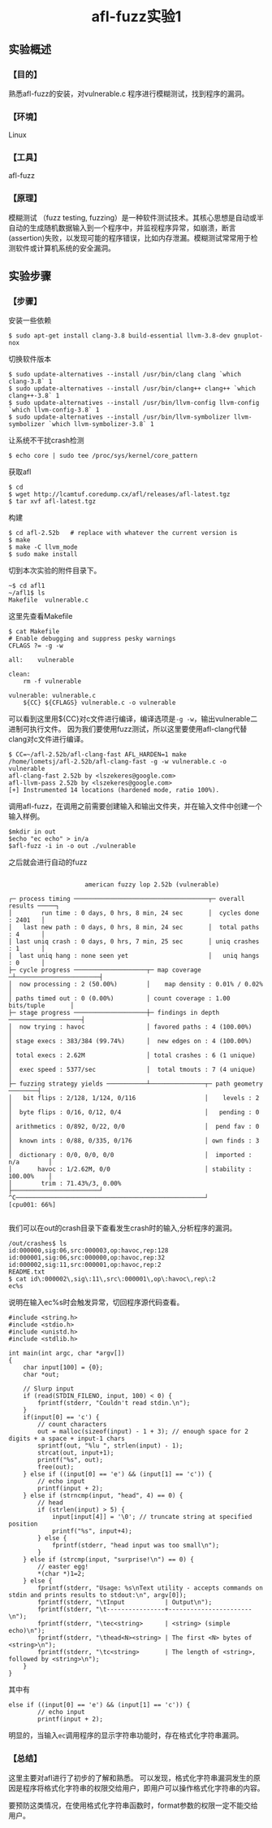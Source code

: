 # <center>afl-fuzz实验1</center>

## 实验概述

### 【目的】
熟悉afl-fuzz的安装，对vulnerable.c 程序进行模糊测试，找到程序的漏洞。
### 【环境】
Linux
### 【工具】
afl-fuzz
### 【原理】
模糊测试 （fuzz testing, fuzzing）是一种软件测试技术。其核心思想是自动或半自动的生成随机数据输入到一个程序中，并监视程序异常，如崩溃，断言(assertion)失败，以发现可能的程序错误，比如内存泄漏。模糊测试常常用于检测软件或计算机系统的安全漏洞。
## 实验步骤

### 【步骤】
安装一些依赖
```
$ sudo apt-get install clang-3.8 build-essential llvm-3.8-dev gnuplot-nox

```
切换软件版本
```
$ sudo update-alternatives --install /usr/bin/clang clang `which clang-3.8` 1
$ sudo update-alternatives --install /usr/bin/clang++ clang++ `which clang++-3.8` 1
$ sudo update-alternatives --install /usr/bin/llvm-config llvm-config `which llvm-config-3.8` 1
$ sudo update-alternatives --install /usr/bin/llvm-symbolizer llvm-symbolizer `which llvm-symbolizer-3.8` 1
```

让系统不干扰crash检测
```
$ echo core | sudo tee /proc/sys/kernel/core_pattern
```
获取afl
```
$ cd
$ wget http://lcamtuf.coredump.cx/afl/releases/afl-latest.tgz
$ tar xvf afl-latest.tgz
```
构建
```
$ cd afl-2.52b   # replace with whatever the current version is
$ make
$ make -C llvm_mode
$ sudo make install
```
切到本次实验的附件目录下。
```
~$ cd afl1
~/afl1$ ls
Makefile  vulnerable.c

```
这里先查看Makefile
```
$ cat Makefile 
# Enable debugging and suppress pesky warnings
CFLAGS ?= -g -w

all:	vulnerable

clean:
	rm -f vulnerable

vulnerable: vulnerable.c
	${CC} ${CFLAGS} vulnerable.c -o vulnerable

```
可以看到这里用${CC}对c文件进行编译，编译选项是`-g -w`，输出vulnerable二进制可执行文件。
因为我们要使用fuzz测试，所以这里要使用afl-clang代替clang对c文件进行编译。
```
$ CC=~/afl-2.52b/afl-clang-fast AFL_HARDEN=1 make
/home/lometsj/afl-2.52b/afl-clang-fast -g -w vulnerable.c -o vulnerable
afl-clang-fast 2.52b by <lszekeres@google.com>
afl-llvm-pass 2.52b by <lszekeres@google.com>
[+] Instrumented 14 locations (hardened mode, ratio 100%).

```
调用afl-fuzz，在调用之前需要创建输入和输出文件夹，并在输入文件中创建一个输入样例。
```
$mkdir in out
$echo "ec echo" > in/a
$afl-fuzz -i in -o out ./vulnerable
```
之后就会进行自动的fuzz
```

                     american fuzzy lop 2.52b (vulnerable)

┌─ process timing ─────────────────────────────────────┬─ overall results ─────┐
│        run time : 0 days, 0 hrs, 8 min, 24 sec       │  cycles done : 2401   │
│   last new path : 0 days, 0 hrs, 8 min, 24 sec       │  total paths : 4      │
│ last uniq crash : 0 days, 0 hrs, 7 min, 25 sec       │ uniq crashes : 1      │
│  last uniq hang : none seen yet                      │   uniq hangs : 0      │
├─ cycle progress ────────────────────┬─ map coverage ─┴───────────────────────┤
│  now processing : 2 (50.00%)        │    map density : 0.01% / 0.02%         │
│ paths timed out : 0 (0.00%)         │ count coverage : 1.00 bits/tuple       │
├─ stage progress ────────────────────┼─ findings in depth ────────────────────┤
│  now trying : havoc                 │ favored paths : 4 (100.00%)            │
│ stage execs : 383/384 (99.74%)      │  new edges on : 4 (100.00%)            │
│ total execs : 2.62M                 │ total crashes : 6 (1 unique)           │
│  exec speed : 5377/sec              │  total tmouts : 7 (4 unique)           │
├─ fuzzing strategy yields ───────────┴───────────────┬─ path geometry ────────┤
│   bit flips : 2/128, 1/124, 0/116                   │    levels : 2          │
│  byte flips : 0/16, 0/12, 0/4                       │   pending : 0          │
│ arithmetics : 0/892, 0/22, 0/0                      │  pend fav : 0          │
│  known ints : 0/88, 0/335, 0/176                    │ own finds : 3          │
│  dictionary : 0/0, 0/0, 0/0                         │  imported : n/a        │
│       havoc : 1/2.62M, 0/0                          │ stability : 100.00%    │
│        trim : 71.43%/3, 0.00%                       ├────────────────────────┘
^C────────────────────────────────────────────────────┘          [cpu001: 66%]


```
我们可以在out的crash目录下查看发生crash时的输入,分析程序的漏洞。
```
/out/crashes$ ls
id:000000,sig:06,src:000003,op:havoc,rep:128
id:000001,sig:06,src:000000,op:havoc,rep:32
id:000002,sig:11,src:000001,op:havoc,rep:2
README.txt
$ cat id\:000002\,sig\:11\,src\:000001\,op\:havoc\,rep\:2 
ec%s
```
说明在输入ec%s时会触发异常，切回程序源代码查看。
```
#include <string.h>
#include <stdio.h>
#include <unistd.h>
#include <stdlib.h>

int main(int argc, char *argv[])
{
	char input[100] = {0};
	char *out;

	// Slurp input
	if (read(STDIN_FILENO, input, 100) < 0) {
		fprintf(stderr, "Couldn't read stdin.\n");
	}
	if(input[0] == 'c') { 
		// count characters
		out = malloc(sizeof(input) - 1 + 3); // enough space for 2 digits + a space + input-1 chars
		sprintf(out, "%lu ", strlen(input) - 1);
		strcat(out, input+1);
		printf("%s", out);
		free(out);
	} else if ((input[0] == 'e') && (input[1] == 'c')) {
		// echo input
		printf(input + 2);
	} else if (strncmp(input, "head", 4) == 0) {
		// head
		if (strlen(input) > 5) {
			input[input[4]] = '\0'; // truncate string at specified position
			printf("%s", input+4);
		} else {
			fprintf(stderr, "head input was too small\n");
		}
	} else if (strcmp(input, "surprise!\n") == 0) {
		// easter egg!
		*(char *)1=2;
	} else {
		fprintf(stderr, "Usage: %s\nText utility - accepts commands on stdin and prints results to stdout:\n", argv[0]);
		fprintf(stderr, "\tInput           | Output\n");
		fprintf(stderr, "\t----------------+-----------------------\n");
		fprintf(stderr, "\tec<string>      | <string> (simple echo)\n");
		fprintf(stderr, "\thead<N><string> | The first <N> bytes of <string>\n");
		fprintf(stderr, "\tc<string>       | The length of <string>, followed by <string>\n");
	}
}
```
其中有
```
else if ((input[0] == 'e') && (input[1] == 'c')) {
		// echo input
		printf(input + 2);
```
明显的，当输入`ec`调用程序的显示字符串功能时，存在格式化字符串漏洞。
### 【总结】

这里主要对afl进行了初步的了解和熟悉。
可以发现，格式化字符串漏洞发生的原因是程序将格式化字符串的权限交给用户，即用户可以操作格式化字符串的内容。

要预防这类情况，在使用格式化字符串函数时，format参数的权限一定不能交给用户。